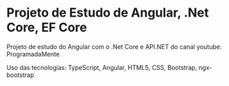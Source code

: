# Projeto de Estudo de Angular, .Net Core, EF Core 
Projeto de estudo do Angular com o .Net Core e API.NET do canal youtube: ProgramadaMente

Uso das tecnologias: TypeScript, Angular, HTML5, CSS, Bootstrap, ngx-bootstrap
